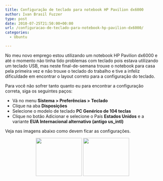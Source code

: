 ```yaml
---
title: Configuração de teclado para notebook HP Pavilion dx6000
author: Ivan Brasil Fuzzer
type: post
date: 2010-07-25T21:50:00+00:00
url: /configuracao-de-teclado-para-notebook-hp-pavilion-dx6000/
categories:
  - Ubuntu

---
```

No meu novo emprego estou utilizando um notebook HP Pavilion dx6000 e até o momento não tinha tido problemas com teclado pois estava utilizando um teclado USB, mas neste final-de-semana trouxe o notebook para casa pela primeira vez e não trouxe o teclado do trabalho e tive a infeliz dificuldade em encontrar o layout correto para a configuração do teclado.

Para você não sofrer tanto quanto eu para encontrar a configuração correta, siga os seguintes paços:

  * Vá no menu **Sistema > Preferências > Teclado**
  * Clique na aba **Disposições**
  * Selecione o modelo de teclado **PC Genérico de 104 teclas**
  * Clique no botão Adicionar e selecione o País **Estados Unidos** e a variante **EUA Internacional alternativo (antigo us_intl)**

Veja nas imagens abaixo como devem ficar as configurações.

<p style="text-align: center;">
  <a href="http://www.ubuntero.com.br/wp-content/uploads/2010/07/Captura_de_tela-12.png"><img class="alignnone size-thumbnail wp-image-1014" title="Captura_de_tela-1" src="http://www.ubuntero.com.br/wp-content/uploads/2010/07/Captura_de_tela-12-150x124.png" alt="" width="150" height="124" /></a> <a href="http://www.ubuntero.com.br/wp-content/uploads/2010/07/Captura_de_tela-13.png"><img class="alignnone size-thumbnail wp-image-1015" title="Captura_de_tela-1" src="http://www.ubuntero.com.br/wp-content/uploads/2010/07/Captura_de_tela-13-150x124.png" alt="" width="150" height="124" /></a>
</p>